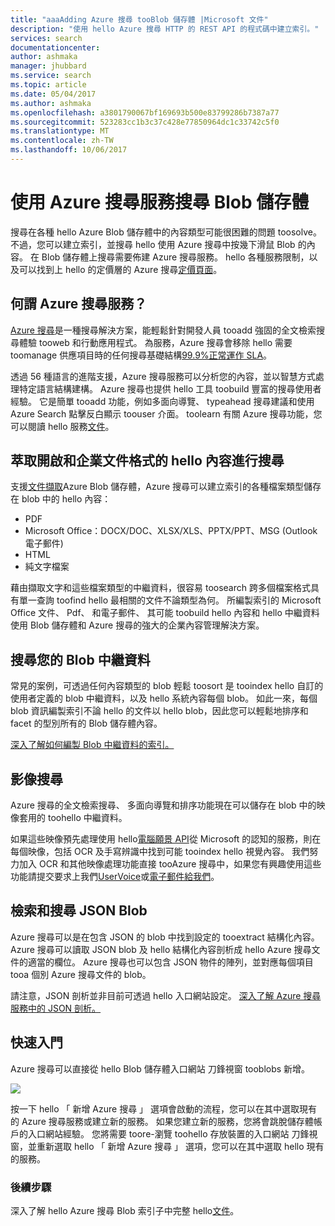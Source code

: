 ```yaml
---
title: "aaaAdding Azure 搜尋 tooBlob 儲存體 |Microsoft 文件"
description: "使用 hello Azure 搜尋 HTTP 的 REST API 的程式碼中建立索引。"
services: search
documentationcenter: 
author: ashmaka
manager: jhubbard
ms.service: search
ms.topic: article
ms.date: 05/04/2017
ms.author: ashmaka
ms.openlocfilehash: a3801790067bf169693b500e83799286b7387a77
ms.sourcegitcommit: 523283cc1b3c37c428e77850964dc1c33742c5f0
ms.translationtype: MT
ms.contentlocale: zh-TW
ms.lasthandoff: 10/06/2017
---
```

# <a name="searching-blob-storage-with-azure-search"></a>使用 Azure 搜尋服務搜尋 Blob 儲存體

搜尋在各種 hello Azure Blob 儲存體中的內容類型可能很困難的問題 toosolve。 不過，您可以建立索引，並搜尋 hello 使用 Azure 搜尋中按幾下滑鼠 Blob 的內容。 在 Blob 儲存體上搜尋需要佈建 Azure 搜尋服務。 hello 各種服務限制，以及可以找到上 hello 的定價層的 Azure 搜尋[定價頁面](https://aka.ms/azspricing)。

## <a name="what-is-azure-search"></a>何謂 Azure 搜尋服務？
[Azure 搜尋](https://aka.ms/whatisazsearch)是一種搜尋解決方案，能輕鬆針對開發人員 tooadd 強固的全文檢索搜尋體驗 tooweb 和行動應用程式。 為服務，Azure 搜尋會移除 hello 需要 toomanage 供應項目時的任何搜尋基礎結構[99.9%正常運作 SLA](https://aka.ms/azuresearchsla)。

透過 56 種語言的進階支援，Azure 搜尋服務可以分析您的內容，並以智慧方式處理特定語言結構建構。 Azure 搜尋也提供 hello 工具 toobuild 豐富的搜尋使用者經驗。 它是簡單 tooadd 功能，例如多面向導覽、 typeahead 搜尋建議和使用 Azure Search 點擊反白顯示 toouser 介面。 toolearn 有關 Azure 搜尋功能，您可以閱讀 hello 服務[文件](https://aka.ms/azsearchdocs)。

## <a name="crack-open-and-search-through-hello-content-of-enterprise-document-formats"></a>萃取開啟和企業文件格式的 hello 內容進行搜尋
支援[文件擷取](https://aka.ms/azsblobindexer)Azure Blob 儲存體，Azure 搜尋可以建立索引的各種檔案類型儲存在 blob 中的 hello 內容：
- PDF
- Microsoft Office：DOCX/DOC、XLSX/XLS、PPTX/PPT、MSG (Outlook 電子郵件)
- HTML
- 純文字檔案

藉由擷取文字和這些檔案類型的中繼資料，很容易 toosearch 跨多個檔案格式具有單一查詢 toofind hello 最相關的文件不論類型為何。 所編製索引的 Microsoft Office 文件、 Pdf、 和電子郵件、 其可能 toobuild hello 內容和 hello 中繼資料使用 Blob 儲存體和 Azure 搜尋的強大的企業內容管理解決方案。

## <a name="search-through-your-blob-metadata"></a>搜尋您的 Blob 中繼資料
常見的案例，可透過任何內容類型的 blob 輕鬆 toosort 是 tooindex hello 自訂的使用者定義的 blob 中繼資料，以及 hello 系統內容每個 blob。 如此一來，每個 blob 資訊編製索引不論 hello 的文件以 hello blob，因此您可以輕鬆地排序和 facet 的型別所有的 Blob 儲存體內容。

[深入了解如何編製 Blob 中繼資料的索引。](https://aka.ms/azsblobmetadataindexing)

## <a name="image-search"></a>影像搜尋
Azure 搜尋的全文檢索搜尋、 多面向導覽和排序功能現在可以儲存在 blob 中的映像套用的 toohello 中繼資料。

如果這些映像預先處理使用 hello[電腦願景 API](https://www.microsoft.com/cognitive-services/computer-vision-api)從 Microsoft 的認知的服務，則在每個映像，包括 OCR 及手寫辨識中找到可能 tooindex hello 視覺內容。 我們努力加入 OCR 和其他映像處理功能直接 tooAzure 搜尋中，如果您有興趣使用這些功能請提交要求上我們[UserVoice](https://aka.ms/azsuv)或[電子郵件給我們](mailto:azscustquestions@microsoft.com)。

## <a name="index-and-search-through-json-blobs"></a>檢索和搜尋 JSON Blob
Azure 搜尋可以是在包含 JSON 的 blob 中找到設定的 tooextract 結構化內容。 Azure 搜尋可以讀取 JSON blob 及 hello 結構化內容剖析成 hello Azure 搜尋文件的適當的欄位。 Azure 搜尋也可以包含 JSON 物件的陣列，並對應每個項目 tooa 個別 Azure 搜尋文件的 blob。

請注意，JSON 剖析並非目前可透過 hello 入口網站設定。 [深入了解 Azure 搜尋服務中的 JSON 剖析。](https://aka.ms/azsjsonblobindexing)

## <a name="quick-start"></a>快速入門
Azure 搜尋可以直接從 hello Blob 儲存體入口網站 刀鋒視窗 tooblobs 新增。

![](./media/search-blob-storage-integration/blob-blade.png)

按一下 hello 「 新增 Azure 搜尋 」 選項會啟動的流程，您可以在其中選取現有的 Azure 搜尋服務或建立新的服務。 如果您建立新的服務，您將會跳脫儲存體帳戶的入口網站經驗。 您將需要 toore-瀏覽 toohello 存放裝置的入口網站 刀鋒視窗，並重新選取 hello 「 新增 Azure 搜尋 」 選項，您可以在其中選取 hello 現有的服務。

### <a name="next-steps"></a>後續步驟
深入了解 hello Azure 搜尋 Blob 索引子中完整 hello[文件](https://aka.ms/azsblobindexer)。
